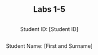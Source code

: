 ﻿<div style="display: flex; flex-direction: column; justify-content: center; align-items: center; height: 100vh;">

  <h2>Labs 1-5</h2>
  
  <p>Student ID: [Student ID]</p>
  <p>Student Name: [First and Surname]</p>

</div>

# Lab 1

## AWS Account and Log in

### [1] Log into an IAM user account created for you on AWS.

[Refer to the marking rubrics for sufficient step-by-step description.]

### [2] Search and open Identity Access Management

[Refer to the marking rubrics for sufficient step-by-step description.]

## Set up recent Unix-like OSes

[Refer to the marking rubrics for sufficient step-by-step description.]

## Install Linux packages

### [1] Install Python

[Refer to the marking rubrics for sufficient step-by-step description.]

### [2] Install awscli

[Refer to the marking rubrics for sufficient step-by-step description.]

### [3] Configure AWS

[Refer to the marking rubrics for sufficient step-by-step description.]

### [4] Install boto3

[Refer to the marking rubrics for sufficient step-by-step description.]

## Test the installed environment

### [1] Test the AWS environment

[Refer to the marking rubrics for sufficient step-by-step description.]

### [2] Test the Python environment

[Refer to the marking rubrics for sufficient step-by-step description.]

### [3] Write a Python script

[Refer to the marking rubrics for sufficient step-by-step description.]

<div style="page-break-after: always;"></div>

# Lab 2

<div style="page-break-after: always;"></div>

# Lab 3

<div style="page-break-after: always;"></div>

# Lab 4

<div style="page-break-after: always;"></div>

# Lab 5

